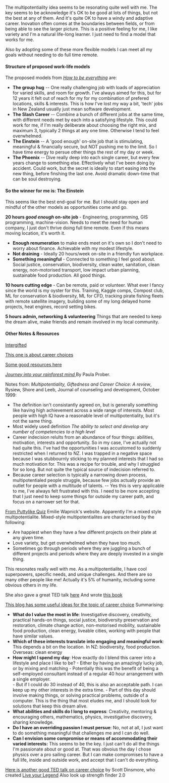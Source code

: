 The multipotentiality idea seems to be resonating quite well with me.   The key seems to be acknowledge it's OK to be good at lots of things, but not the best at any of them.  And it's quite OK to have a windy and adaptive career. Inovation often comes at the boundaries between fields, or from being able to see the larger picture.  This is a positive feeling for me, I like variety and I'm a natural life-long learner.  I just need to find a model that works for me.

Also by adopting some of these more flexible models I can meet all my goals without needing to do full time  remote.

#### Structure of proposed work-life models
The proposed models from [*How to be everything*](http://howtobeeverything.com/) are:

- **The group hug** -- One really challenging job with loads of appreciation for varied skills, and room for growth.	I've always aimed for this, but for 12 years it felt out of reach for my for my combination of prefered locations, skills & interests.  This is how I've lost my way a bit, 'tech' jobs in New Zealand usually just mean software development.
- **The Slash Career** -- Combine a bunch of different jobs at the same time, with different needs met by each into a satisfying lifestyle.  This  could work for me, if I'm really deliberate about choosing the right mix, and maximum 3, typically 2 things at any one time.  Otherwise I tend to feel overwhelmed.
- **The Einstein** -- A 'good enough' on-site job that is stimulating, meaningful & financially secure, but NOT pushing me to the limit. So I have time energy to persue other things the rest of my day or week. 
- **The Phoenix** -- Dive really deep into each single career, but every few years change to something else.  Effectively what I've been doing by accident.  Could work, but the secret is ideally to start easing into the new thing, before finshing the last one.  Avoid dramatic down-time that can be soul destroying.


#### So the winner for me is: The Einstein
This seems like the best end-goal for me.  But I should stay open and mindful of the other models as opportunities come and go.

**20 hours *good enough* on-site job** - Engineering, programming, GIS programming, machine-vision.  Needs to meet the need for human company, I just don't thrive doing full time remote.  Even if this means moving location, it's worth it.
- **Enough renumeration** to make ends meet on it's own so I don't need to worry about finance.  Achievable with my modest lifestyle.
- **Not draining** - Ideally 20 hours/week on-site in a friendly fun workplace.
- **Something meaningful** - Connected to something I feel good about.  Social justice, conservation, biodiversity, clean water, sanitation, clean energy, non-motorised transport, low impact urban planning, sustainable food production.  All good things.

**10 hours cutting edge** - Can be remote, paid or volunteer.  What ever I fancy since the world is my oyster for this.  Training, Kaggle comps, Compost club, ML for conservation & biodiversity, ML for CFD, tracking pirate fishing fleets with remote satellite imagery, building some of my long delayed home projects, heat engines, record setting bikes.

**5 hours admin, networking & volunteering**  Things that are needed to keep the dream alive, make friends and remain involved in my local community.


#### Other Notes & Resources

[Intergifted](https://intergifted.com/)

[This one is about career choices](https://giftedchallenges.blogspot.com/2017/04/choices-exclude-existential-burden-of.html)

[Some good resources here](https://puttylike.com/)

[*Journey into your rainforest mind* ](https://rainforestmind.wordpress.com/2017/12/28/psychotherapy-and-giftedness/) By Paula Prober. 

Notes from: *Multipotentiality, Giftedness and Career Choice: A review*, Rysiew, Shore and Leeb, Journal of counseling and development, October 1999:

- The definition isn't consistantly agreed on, but is generally something like having high achievement across a wide range of interests.  Most people with high IQ have a reasonable level of multipotentiality, but it's not the same thing.
- Most widely used definition *The ability to select and develop any number of competencies to a high level*
- Career indecision relults from an abundance of four things: abilities, motivation, interests and opportunity.  So in my case, I've actually not had quite this.  I've had the opportunities I was accustomed to suddenly restricted when I returned to NZ.  I was trapped in a negative space because I was stubbournly sticking to my planned interests that I had so much motivation for.  This was a recipe for trouble, and why I struggled for so long.  But not quite the typical source of indecision referred to.
- Because career selection is typically a narrowing down process, multipotentialed people struggle, because few jobs actually provide an outlet for people with a multitude of talents.  -- Yes this is very applicable to me, I've always felt frustrated with this.   I need to be more accepting that I just need to keep some things for outside my career path, and focus on a narrower set for that.

[From Puttylike Quiz](https://puttylike.com/quiz/)    Emilie Wapnick's website. Apparently I'm a mixed style multipotentialite. Mixed-style multipotentialites are characterised by the following:

- Are happiest when they have a few different projects on their plate at any given time.
- Love variety, but get overwhelmed when they have too much.
- Sometimes go through periods where they are juggling a bunch of different projects and periods where they are deeply invested in a single thing.

This resonates really well with me.  As a multipotentialite, I have cool superpowers, specific needs, and unique challenges. And there are so many other people like me! Actually it's 5% of humanity, including some obvious others in my life.

She also gave a great TED talk [here](https://www.ted.com/talks/emilie_wapnick_why_some_of_us_don_t_have_one_true_calling) And wrote [this book](http://howtobeeverything.com/)

[This blog has some useful ideas for the topic of career choice](https://giftedchallenges.blogspot.com/2017/04/choices-exclude-existential-burden-of.html) Summarising:

- **What do I value the most in life**: Investigative discovery, creativity, practical hands-on things, social justice, biodiversity preservation and restoration, climate change action, non-motorised mobility, sustainable food production, clean energy, liveable cities, working with people that have similar values.
- **Which of these interests translate into engaging and meaningful work**: This depends a bit on the location.  In NZ: biodiversity, food production.  Overseas: clean energy
- **How might I spend my day**:  How exactly do I blend this career into a lifestyle and place I like to be?
		- Either by having an amazingly lucky job, or by mixing and matching
		- Potentially this was the benefit of being a self-employed consultant instead of a regular 40 hour arrangement with a single employer.  
		- But if I could do 30 instead of 40, this is also an acceptable path.  I can keep up my other interests in the extra time.
		- Part of this day should involve making things, or solving practical problems, outside of a computer.  This is the thing that most eludes me, and I should look for solutions that keep this dream alive.
- **What abilities and skills do I long to express**:  Creativity, mentoring & encouraging others, mathematics, physics, investigative discovery, sharing knowledge.
- **Do I have an overriding passion I must persue**: No, not at all, I just want to do something meaningful that challenges me and I can do well.
- **Can I envision some compromise or means of accommodating their varied interests:** This seems to be the key.  I just can't do all the things I'm passionate about or good at.  That was obvoius the day I chose physics over a pro sailing career. But I can make compromises to have a full life, inside and outside work, and accept that I can't do everything.

[Here is another good TED talk on career choice](https://www.ted.com/talks/scott_dinsmore_how_to_find_work_you_love) by Scott Dinsmore, who created [Live your Legend](https://liveyourlegend.net/) Also look up strength finder 2.0 

